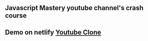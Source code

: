## Javascript Mastery youtube channel's crash course

## Demo on netlify <a href="https://dainty-toffee-f4d6d3.netlify.app/" target="_blank" rel="noopener">Youtube Clone</a>

